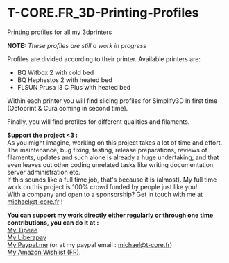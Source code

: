 # T-CORE.FR_3D-Printing-Profiles
Printing profiles for all my 3dprinters

**NOTE:** *These profiles are still a work in progress*

Profiles are divided according to their printer. Available printers are:
* BQ Witbox 2 with cold bed
* BQ Hephestos 2 with heated bed
* FLSUN Prusa i3 C Plus with heated bed


Within each printer you will find slicing profiles for Simplify3D in first time (Octoprint & Cura coming in second time).

Finally, you will find profiles for different qualities and filaments.

**Support the project <3 :**<br>
As you might imagine, working on this project takes a lot of time and effort. The maintenance, bug fixing, testing, release preparations, reviews of filaments, updates and such alone is already a huge undertaking, and that even leaves out other coding unrelated tasks like writing documentation, server administration etc.<br>
If this sounds like a full time job, that's because it is (almost). My full time work on this project is 100% crowd funded by people just like you!<br>
With a company and open to a sponsorship? Get in touch with me at michael@t-core.fr ! 

**You can support my work directly either regularly or through one time contributions, you can do it at :**<br>
[My Tipeee](https://www.tipeee.com/torvast)<br>
[My Liberapay](https://liberapay.com/Torvast/donate)<br>
[My Paypal.me](https://www.paypal.me/Torvast) (or at my paypal email : michael@t-core.fr)<br>
[My Amazon Wishlist (FR)](https://amzn.to/2GFwbD3).
